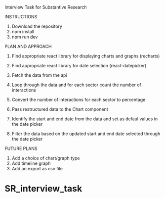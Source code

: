 Interview Task for Substantive Research 

INSTRUCTIONS

1. Download the repository
2. npm install
3. npm run dev

PLAN AND APPROACH

1. Find appropriate react library for displaying charts and graphs (recharts)
2. Find appropriate react library for date selection (react-datepicker)
3. Fetch the data from the api 
4. Loop through the data and for each sector count the number of interactions 
5. Convert the number of interactions for each sector to percentage
6. Pass restructured data to the Chart component

7. Identify the start and end date from the data and set as defaul values in the date picker
8. Filter the data based on the updated start and end date selected through the date picker

FUTURE PLANS

1. Add a choice of chart/graph type
2. Add timeline graph
3. Add an export as csv file
# SR_interview_task
